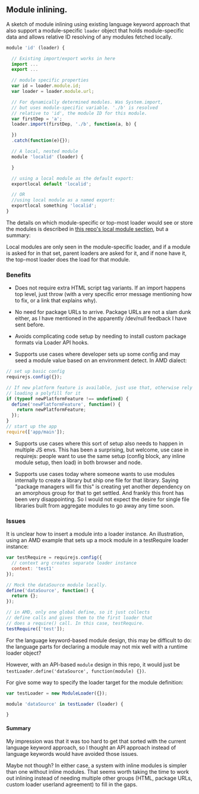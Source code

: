 ## Module inlining.

A sketch of module inlining using existing language keyword approach that also support a module-specific `loader` object that holds module-specific data and allows relative ID resolving of any modules fetched locally.

```javascript
module 'id' (loader) {

  // Existing import/export works in here
  import ...
  export ...

  // module specific properties
  var id = loader.module.id;
  var loader = loader.module.url;

  // For dynamically determined modules. Was System.import,
  // but uses module-specific variable. './b' is resolved
  // relative to 'id', the module ID for this module.
  var firstDep = 'a';
  loader.import(firstDep, './b', function(a, b) {

  })
  .catch(function(e){});

  // A local, nested module
  module 'localid' (loader) {

  }

  // using a local module as the default export:
  exportlocal default 'localid';

  // OR
  //using local module as a named export:
  exportlocal something 'localid';
}
```

The details on which module-specific or top-most loader would see or store the
modules is described in [this repo's local module section](https://github.com/jrburke/module/blob/master/README.md#multiple-local-modules), but a summary:

Local modules are only seen in the module-specific loader, and
if a module is asked for in that set, parent loaders are asked for it, and if
none have it, the top-most loader does the load for that module.

### Benefits

* Does not require extra HTML script tag variants. If an import happens top level, just throw (with a very specific error message mentioning how to fix, or a link that explains why).

* No need for package URLs to arrive. Package URLs are not a slam dunk either, as I have mentioned in the apparently /dev/null feedback I have sent before.

* Avoids complicating code setup by needing to install custom package formats via Loader API hooks.

* Supports use cases where developer sets up some config and may seed a module value based on an environment detect. In AMD dialect:

```javascript
// set up basic config
requirejs.config({});

// If new platform feature is available, just use that, otherwise rely on
// loading a polyfill for it
if (typeof newPlatformFeature !== undefined) {
  define('newPlatformFeature', function() {
    return newPlatformFeature;
  });
}
// start up the app
require(['app/main']);
```

* Supports use cases where this sort of setup also needs to happen in multiple JS envs. This has been a surprising, but welcome, use case in requirejs: people want to use the same setup (config block, any inline module setup, then load) in both browser and node.

* Supports use cases today where someone wants to use modules internally to create a library but ship one file for that library. Saying "package managers will fix this" is creating yet another dependency on an amorphous group for that to get settled. And frankly this front has been very disappointing. So I would not expect the desire for single file libraries built from aggregate modules to go away any time soon.

### Issues

It is unclear how to insert a module into a loader instance. An illustration, using an AMD example that sets up a mock module in a testRequire loader instance:

```javascript
var testRequire = requirejs.config({
  // context arg creates separate loader instance
  context: 'test1'
});

// Mock the dataSource module locally.
define('dataSource', function() {
  return {};
});

// in AMD, only one global define, so it just collects
// define calls and gives them to the first loader that
// does a require() call. In this case, testRequire.
testRequire(['test']);
```

For the language keyword-based module design, this may be difficult to do: the language parts for declaring a module may not mix well with a runtime loader object?

However, with an API-based `module` design in this repo, it would just be
`testLoader.define('dataSource', function(module) {})`.

For give some way to specify the loader target for the module definition:

```javascript
var testLoader = new ModuleLoader({});

module 'dataSource' in testLoader (loader) {

}
```

#### Summary

My impression was that it was too hard to get that sorted with the current language keyword approach, so I thought an API approach instead of language keywords would have avoided those issues.

Maybe not though? In either case, a system with inline modules is simpler than one without inline modules. That seems worth taking the time to work out inlining instead of needing multiple other groups (HTML, package URLs, custom loader userland agreement) to fill in the gaps.

